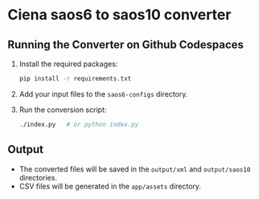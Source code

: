 # Ciena saos6 to saos10 converter

## Running the Converter on Github Codespaces

1. Install the required packages:
    ```sh
    pip install -r requirements.txt
    ```

2. Add your input files to the `saos6-configs` directory.

3. Run the conversion script:
    ```sh
    ./index.py   # or python index.py
    ```

## Output

- The converted files will be saved in the `output/xml` and `output/saos10` directories.
- CSV files will be generated in the `app/assets` directory.
